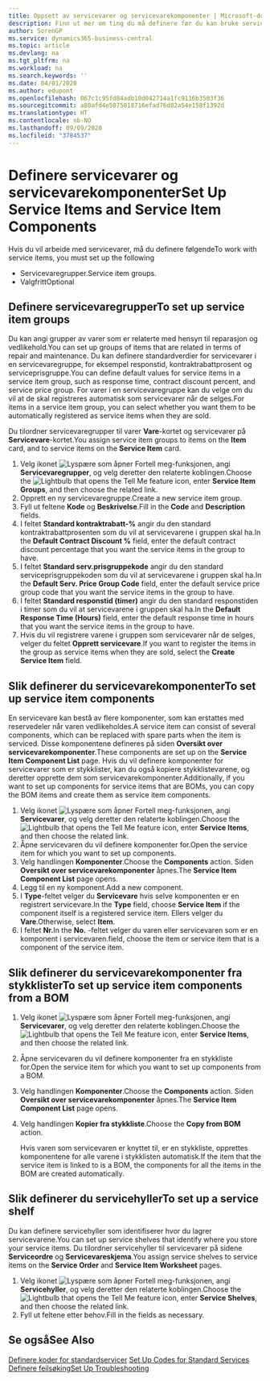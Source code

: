 ```yaml
---
title: Oppsett av servicevarer og servicevarekomponenter | Microsoft-dokumentasjon
description: Finn ut mer om ting du må definere før du kan bruke servicevarer, inkludert standardverdier som responstid, kontraktrabattprosent og serviceprisgruppe.
author: SorenGP
ms.service: dynamics365-business-central
ms.topic: article
ms.devlang: na
ms.tgt_pltfrm: na
ms.workload: na
ms.search.keywords: ''
ms.date: 04/01/2020
ms.author: edupont
ms.openlocfilehash: 067c1c95fd84adb10d042714a1fc9116b3503f36
ms.sourcegitcommit: a80afd4e5075018716efad76d82a54e158f1392d
ms.translationtype: HT
ms.contentlocale: nb-NO
ms.lasthandoff: 09/09/2020
ms.locfileid: "3784537"
---
```

# <a name="set-up-service-items-and-service-item-components"></a><span data-ttu-id="1137b-103">Definere servicevarer og servicevarekomponenter</span><span class="sxs-lookup"><span data-stu-id="1137b-103">Set Up Service Items and Service Item Components</span></span>
<span data-ttu-id="1137b-104">Hvis du vil arbeide med servicevarer, må du definere følgende</span><span class="sxs-lookup"><span data-stu-id="1137b-104">To work with service items, you must set up the following</span></span>

* <span data-ttu-id="1137b-105">Servicevaregrupper.</span><span class="sxs-lookup"><span data-stu-id="1137b-105">Service item groups.</span></span>
* <span data-ttu-id="1137b-106">Valgfritt</span><span class="sxs-lookup"><span data-stu-id="1137b-106">Optional</span></span>

## <a name="to-set-up-service-item-groups"></a><span data-ttu-id="1137b-107">Definere servicevaregrupper</span><span class="sxs-lookup"><span data-stu-id="1137b-107">To set up service item groups</span></span>
<span data-ttu-id="1137b-108">Du kan angi grupper av varer som er relaterte med hensyn til reparasjon og vedlikehold.</span><span class="sxs-lookup"><span data-stu-id="1137b-108">You can set up groups of items that are related in terms of repair and maintenance.</span></span> <span data-ttu-id="1137b-109">Du kan definere standardverdier for servicevarer i en servicevaregruppe, for eksempel responstid, kontraktrabattprosent og serviceprisgruppe.</span><span class="sxs-lookup"><span data-stu-id="1137b-109">You can define default values for service items in a service item group, such as response time, contract discount percent, and service price group.</span></span> <span data-ttu-id="1137b-110">For varer i en servicevaregruppe kan du velge om du vil at de skal registreres automatisk som servicevarer når de selges.</span><span class="sxs-lookup"><span data-stu-id="1137b-110">For items in a service item group, you can select whether you want them to be automatically registered as service items when they are sold.</span></span>  

<span data-ttu-id="1137b-111">Du tilordner servicevaregrupper til varer **Vare**-kortet og servicevarer på **Servicevare**-kortet.</span><span class="sxs-lookup"><span data-stu-id="1137b-111">You assign service item groups to items on the **Item** card, and to service items on the **Service Item** card.</span></span>  

1. <span data-ttu-id="1137b-112">Velg ikonet ![Lyspære som åpner Fortell meg-funksjonen](media/ui-search/search_small.png "Fortell hva du vil gjøre"), angi **Servicevaregrupper**, og velg deretter den relaterte koblingen.</span><span class="sxs-lookup"><span data-stu-id="1137b-112">Choose the ![Lightbulb that opens the Tell Me feature](media/ui-search/search_small.png "Tell me what you want to do") icon, enter **Service Item Groups**, and then choose the related link.</span></span>  
2. <span data-ttu-id="1137b-113">Opprett en ny servicevaregruppe.</span><span class="sxs-lookup"><span data-stu-id="1137b-113">Create a new service item group.</span></span>  
3. <span data-ttu-id="1137b-114">Fyll ut feltene **Kode** og **Beskrivelse**.</span><span class="sxs-lookup"><span data-stu-id="1137b-114">Fill in the **Code** and **Description** fields.</span></span>  
4. <span data-ttu-id="1137b-115">I feltet **Standard kontraktrabatt-%** angir du den standard kontraktrabattprosenten som du vil at servicevarene i gruppen skal ha.</span><span class="sxs-lookup"><span data-stu-id="1137b-115">In the **Default Contract Discount %** field, enter the default contract discount percentage that you want the service items in the group to have.</span></span>  
5. <span data-ttu-id="1137b-116">I feltet **Standard serv.prisgruppekode** angir du den standard serviceprisgruppekoden som du vil at servicevarene i gruppen skal ha.</span><span class="sxs-lookup"><span data-stu-id="1137b-116">In the **Default Serv. Price Group Code** field, enter the default service price group code that you want the service items in the group to have.</span></span>  
6. <span data-ttu-id="1137b-117">I feltet **Standard responstid (timer)** angir du den standard responstiden i timer som du vil at servicevarene i gruppen skal ha.</span><span class="sxs-lookup"><span data-stu-id="1137b-117">In the **Default Response Time (Hours)** field, enter the default response time in hours that you want the service items in the group to have.</span></span>  
7. <span data-ttu-id="1137b-118">Hvis du vil registrere varene i gruppen som servicevarer når de selges, velger du feltet **Opprett servicevare**.</span><span class="sxs-lookup"><span data-stu-id="1137b-118">If you want to register the items in the group as service items when they are sold, select the **Create Service Item** field.</span></span>  

## <a name="to-set-up-service-item-components"></a><span data-ttu-id="1137b-119">Slik definerer du servicevarekomponenter</span><span class="sxs-lookup"><span data-stu-id="1137b-119">To set up service item components</span></span>
<span data-ttu-id="1137b-120">En servicevare kan bestå av flere komponenter, som kan erstattes med reservedeler når varen vedlikeholdes.</span><span class="sxs-lookup"><span data-stu-id="1137b-120">A service item can consist of several components, which can be replaced with spare parts when the item is serviced.</span></span> <span data-ttu-id="1137b-121">Disse komponentene defineres på siden **Oversikt over servicevarekomponenter**.</span><span class="sxs-lookup"><span data-stu-id="1137b-121">These components are set up on the **Service Item Component List** page.</span></span> <span data-ttu-id="1137b-122">Hvis du vil definere komponenter for servicevarer som er stykklister, kan du også kopiere stykklistevarene, og deretter opprette dem som servicevarekomponenter.</span><span class="sxs-lookup"><span data-stu-id="1137b-122">Additionally, if you want to set up components for service items that are BOMs, you can copy the BOM items and create them as service item components.</span></span>

1. <span data-ttu-id="1137b-123">Velg ikonet ![Lyspære som åpner Fortell meg-funksjonen](media/ui-search/search_small.png "Fortell hva du vil gjøre"), angi **Servicevarer**, og velg deretter den relaterte koblingen.</span><span class="sxs-lookup"><span data-stu-id="1137b-123">Choose the ![Lightbulb that opens the Tell Me feature](media/ui-search/search_small.png "Tell me what you want to do") icon, enter **Service Items**, and then choose the related link.</span></span>
2. <span data-ttu-id="1137b-124">Åpne servicevaren du vil definere komponenter for.</span><span class="sxs-lookup"><span data-stu-id="1137b-124">Open the service item for which you want to set up components.</span></span>  
3. <span data-ttu-id="1137b-125">Velg handlingen **Komponenter**.</span><span class="sxs-lookup"><span data-stu-id="1137b-125">Choose the **Components** action.</span></span> <span data-ttu-id="1137b-126">Siden **Oversikt over servicevarekomponenter** åpnes.</span><span class="sxs-lookup"><span data-stu-id="1137b-126">The **Service Item Component List** page opens.</span></span>  
4. <span data-ttu-id="1137b-127">Legg til en ny komponent.</span><span class="sxs-lookup"><span data-stu-id="1137b-127">Add a new component.</span></span>  
5. <span data-ttu-id="1137b-128">I **Type**-feltet velger du **Servicevare** hvis selve komponenten er en registrert servicevare.</span><span class="sxs-lookup"><span data-stu-id="1137b-128">In the **Type** field, choose **Service Item** if the component itself is a registered service item.</span></span> <span data-ttu-id="1137b-129">Ellers velger du **Vare**.</span><span class="sxs-lookup"><span data-stu-id="1137b-129">Otherwise, select **Item**.</span></span>  
6. <span data-ttu-id="1137b-130">I feltet **Nr.**</span><span class="sxs-lookup"><span data-stu-id="1137b-130">In the **No.**</span></span> <span data-ttu-id="1137b-131">-feltet velger du varen eller servicevaren som er en komponent i servicevaren.</span><span class="sxs-lookup"><span data-stu-id="1137b-131">field, choose the item or service item that is a component of the service item.</span></span>  

## <a name="to-set-up-service-item-components-from-a-bom"></a><span data-ttu-id="1137b-132">Slik definerer du servicevarekomponenter fra stykklister</span><span class="sxs-lookup"><span data-stu-id="1137b-132">To set up service item components from a BOM</span></span>
1.  <span data-ttu-id="1137b-133">Velg ikonet ![Lyspære som åpner Fortell meg-funksjonen](media/ui-search/search_small.png "Fortell hva du vil gjøre"), angi **Servicevarer**, og velg deretter den relaterte koblingen.</span><span class="sxs-lookup"><span data-stu-id="1137b-133">Choose the ![Lightbulb that opens the Tell Me feature](media/ui-search/search_small.png "Tell me what you want to do") icon, enter **Service Items**, and then choose the related link.</span></span>  
2. <span data-ttu-id="1137b-134">Åpne servicevaren du vil definere komponenter fra en stykkliste for.</span><span class="sxs-lookup"><span data-stu-id="1137b-134">Open the service item for which you want to set up components from a BOM.</span></span>  
3. <span data-ttu-id="1137b-135">Velg handlingen **Komponenter**.</span><span class="sxs-lookup"><span data-stu-id="1137b-135">Choose the **Components** action.</span></span> <span data-ttu-id="1137b-136">Siden **Oversikt over servicevarekomponenter** åpnes.</span><span class="sxs-lookup"><span data-stu-id="1137b-136">The **Service Item Component List** page opens.</span></span>  
4. <span data-ttu-id="1137b-137">Velg handlingen **Kopier fra stykkliste**.</span><span class="sxs-lookup"><span data-stu-id="1137b-137">Choose the **Copy from BOM** action.</span></span>  

    <span data-ttu-id="1137b-138">Hvis varen som servicevaren er knyttet til, er en stykkliste, opprettes komponentene for alle varene i stykklisten automatisk.</span><span class="sxs-lookup"><span data-stu-id="1137b-138">If the item that the service item is linked to is a BOM, the components for all the items in the BOM are created automatically.</span></span>  

## <a name="to-set-up-a-service-shelf"></a><span data-ttu-id="1137b-139">Slik definerer du servicehyller</span><span class="sxs-lookup"><span data-stu-id="1137b-139">To set up a service shelf</span></span>
<span data-ttu-id="1137b-140">Du kan definere servicehyller som identifiserer hvor du lagrer servicevarene.</span><span class="sxs-lookup"><span data-stu-id="1137b-140">You can set up service shelves that identify where you store your service items.</span></span> <span data-ttu-id="1137b-141">Du tilordner servicehyller til servicevarer på sidene **Serviceordre** og **Servicevareskjema**.</span><span class="sxs-lookup"><span data-stu-id="1137b-141">You assign service shelves to service items on the **Service Order** and **Service Item Worksheet** pages.</span></span>  

1. <span data-ttu-id="1137b-142">Velg ikonet ![Lyspære som åpner Fortell meg-funksjonen](media/ui-search/search_small.png "Fortell hva du vil gjøre"), angi **Servicehyller**, og velg deretter den relaterte koblingen.</span><span class="sxs-lookup"><span data-stu-id="1137b-142">Choose the ![Lightbulb that opens the Tell Me feature](media/ui-search/search_small.png "Tell me what you want to do") icon, enter **Service Shelves**, and then choose the related link.</span></span>
2. <span data-ttu-id="1137b-143">Fyll ut feltene etter behov.</span><span class="sxs-lookup"><span data-stu-id="1137b-143">Fill in the fields as necessary.</span></span>

## <a name="see-also"></a><span data-ttu-id="1137b-144">Se også</span><span class="sxs-lookup"><span data-stu-id="1137b-144">See Also</span></span>
<span data-ttu-id="1137b-145">[Definere koder for standardservicer](service-how-setup-service-coding.md) </span><span class="sxs-lookup"><span data-stu-id="1137b-145">[Set Up Codes for Standard Services](service-how-setup-service-coding.md) </span></span>  
[<span data-ttu-id="1137b-146">Definere feilsøking</span><span class="sxs-lookup"><span data-stu-id="1137b-146">Set Up Troubleshooting</span></span>](service-how-setup-troubleshooting.md)
